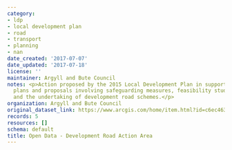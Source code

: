 ```yaml
---
category:
- ldp
- local development plan
- road
- transport
- planning
- nan
date_created: '2017-07-07'
date_updated: '2017-07-18'
license: ''
maintainer: Argyll and Bute Council
notes: <p>Action proposed by the 2015 Local Development Plan in support of its settlement
  plans and proposals involving safeguarding measures, feasibility studies into options
  and the undertaking of development road schemes.</p>
organization: Argyll and Bute Council
original_dataset_link: https://www.arcgis.com/home/item.html?id=c6ec4637aa244b41a86e2623b6089a84
records: 5
resources: []
schema: default
title: Open Data - Development Road Action Area
---
```

